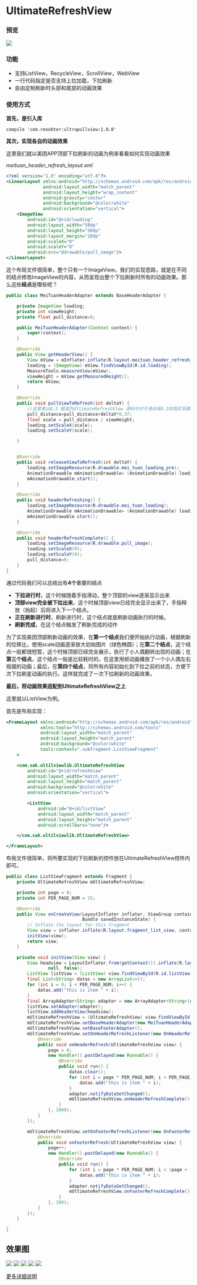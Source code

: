 # UltimateRefreshView

### 预览

<img src="https://raw.githubusercontent.com/REBOOTERS/UltimateRefreshView/master/captures/listview_pull_down.gif"/>

### 功能

- 支持ListView，RecycleView，ScrollView，WebView 
- 一行代码指定是否支持上拉加载，下拉刷新
- 自由定制刷新时头部和尾部的动画效果

### 使用方式

**首先，是引入库**

```
compile 'com.reoobter:ultrapullview:1.0.0'
```

**其次，实现各自的动画效果**

这里我们就以美团APP顶部下拉刷新的动画为例来看看如何实现动画效果


*meituan_header_refresh_layout.xml*

```xml
<?xml version="1.0" encoding="utf-8"?>
<LinearLayout xmlns:android="http://schemas.android.com/apk/res/android"
              android:layout_width="match_parent"
              android:layout_height="wrap_content"
              android:gravity="center"
              android:background="@color/white"
              android:orientation="vertical">
    <ImageView
        android:id="@+id/loading"
        android:layout_width="50dp"
        android:layout_height="50dp"
        android:layout_margin="10dp"
        android:scaleX="0"
        android:scaleY="0"
        android:src="@drawable/pull_image"/>
</LinearLayout>
```

这个布局文件很简单，整个只有一个ImageView。我们的实现思路，就是在不同的结点修改ImageView的内容，从而呈现出整个下拉刷新时所有的动画效果。那么这些**结点**是哪些呢？

```java
public class MeiTuanHeaderAdapter extends BaseHeaderAdapter {

    private ImageView loading;
    private int viewHeight;
    private float pull_distance=0;

    public MeiTuanHeaderAdapter(Context context) {
        super(context);
    }

    @Override
    public View getHeaderView() {
        View mView = mInflater.inflate(R.layout.meituan_header_refresh_layout, null, false);
        loading = (ImageView) mView.findViewById(R.id.loading);
        MeasureTools.measureView(mView);
        viewHeight = mView.getMeasuredHeight();
        return mView;
    }

    @Override
    public void pullViewToRefresh(int deltaY) {
        //这里乘以0.3 是因为UltimateRefreshView 源码中对于滑动有0.3的阻尼系数，为了保持一致
        pull_distance=pull_distance+deltaY*0.3f;
        float scale = pull_distance / viewHeight;
        loading.setScaleX(scale);
        loading.setScaleY(scale);

    }


    @Override
    public void releaseViewToRefresh(int deltaY) {
        loading.setImageResource(R.drawable.mei_tuan_loading_pre);
        AnimationDrawable mAnimationDrawable= (AnimationDrawable) loading.getDrawable();
        mAnimationDrawable.start();
    }

    @Override
    public void headerRefreshing() {
        loading.setImageResource(R.drawable.mei_tuan_loading);
        AnimationDrawable mAnimationDrawable= (AnimationDrawable) loading.getDrawable();
        mAnimationDrawable.start();
    }

    @Override
    public void headerRefreshComplete() {
        loading.setImageResource(R.drawable.pull_image);
        loading.setScaleX(0);
        loading.setScaleY(0);
        pull_distance=0;
    }
}
```

通过代码我们可以总结出有**4个**重要的结点

- **下拉进行时**，这个时候随着手指滑动，整个顶部的view逐渐显示出来
- **顶部view完全被下拉出来**，这个时候顶部view已经完全显示出来了，手指释放（抬起）后将进入下一个结点。
- **正在刷新进行时**，刷新进行时，这个结点就是刷新动画执行的时候。
- **刷新完成**，在这个结点触发了刷新完成的动作


为了实现美团顶部刷新动画的效果，在**第一个结点**我们便开始执行动画，根据刷新的位移比，使用scale动画逐渐放大初始图片（绿色椭圆）；在**第二个结点**，这个结点一般都很短暂，这个时候顶部已经完全展示，执行了小人偶翻转出现的动画；在**第三个结点**，这个结点一般是比较耗时的，在这里用帧动画播放了一个小人偶左右摇摆的动画；最后，在**第四个结点**，将所有内容初始化到下拉之前的状态，方便下次下拉刷星动画的执行。这样就完成了一次下拉刷新的动画效果。


**最后，将动画效果适配到UltimateRefreshView之上**

这里就以ListView为例。

首先是布局实现：

```xml
<FrameLayout xmlns:android="http://schemas.android.com/apk/res/android"
             xmlns:tools="http://schemas.android.com/tools"
             android:layout_width="match_parent"
             android:layout_height="match_parent"
             android:background="@color/white"
             tools:context=".subfragment.ListViewFragment"
    >

    <com.sak.ultilviewlib.UltimateRefreshView
        android:id="@+id/refreshView"
        android:layout_width="match_parent"
        android:layout_height="match_parent"
        android:background="@color/white"
        android:orientation="vertical">

        <ListView
            android:id="@+id/listView"
            android:layout_width="match_parent"
            android:layout_height="match_parent"
            android:scrollbars="none"/>

    </com.sak.ultilviewlib.UltimateRefreshView>

</FrameLayout>
```

布局文件很简单，将所要实现的下拉刷新的控件放在UltimateRefreshView控件内即可。

```java
public class ListViewFragment extends Fragment {
    private UltimateRefreshView mUltimateRefreshView;

    private int page = 0;
    private int PER_PAGE_NUM = 15;

    @Override
    public View onCreateView(LayoutInflater inflater, ViewGroup container,
                             Bundle savedInstanceState) {
        // Inflate the layout for this fragment
        View view = inflater.inflate(R.layout.fragment_list_view, container, false);
        initView(view);
        return view;
    }

    private void initView(View view) {
        View headview = LayoutInflater.from(getContext()).inflate(R.layout.list_headview_layout,
                null, false);
        ListView listView = (ListView) view.findViewById(R.id.listView);
        final List<String> datas = new ArrayList<>();
        for (int i = 0; i < PER_PAGE_NUM; i++) {
            datas.add("this is item " + i);
        }
        final ArrayAdapter<String> adapter = new ArrayAdapter<String>(getContext(), android.R.layout.simple_list_item_1, datas);
        listView.setAdapter(adapter);
        listView.addHeaderView(headview);
        mUltimateRefreshView = (UltimateRefreshView) view.findViewById(R.id.refreshView);
        mUltimateRefreshView.setBaseHeaderAdapter(new MeiTuanHeaderAdapter(getContext()));
        mUltimateRefreshView.setBaseFooterAdapter();
        mUltimateRefreshView.setOnHeaderRefreshListener(new OnHeaderRefreshListener() {
            @Override
            public void onHeaderRefresh(UltimateRefreshView view) {
                page = 0;
                new Handler().postDelayed(new Runnable() {
                    @Override
                    public void run() {
                        datas.clear();
                        for (int i = page * PER_PAGE_NUM; i < PER_PAGE_NUM; i++) {
                            datas.add("this is item " + i);
                        }
                        adapter.notifyDataSetChanged();
                        mUltimateRefreshView.onHeaderRefreshComplete();
                    }
                }, 2000);
            }
        });

        mUltimateRefreshView.setOnFooterRefreshListener(new OnFooterRefreshListener() {
            @Override
            public void onFooterRefresh(UltimateRefreshView view) {
                page++;
                new Handler().postDelayed(new Runnable() {
                    @Override
                    public void run() {
                        for (int i = page * PER_PAGE_NUM; i < (page + 1) * PER_PAGE_NUM; i++) {
                            datas.add("this is item " + i);
                        }
                        adapter.notifyDataSetChanged();
                        mUltimateRefreshView.onFooterRefreshComplete();
                    }
                }, 200);
            }
        });
    }

}
```

## 效果图



<img src="https://raw.githubusercontent.com/REBOOTERS/UltimateRefreshView/master/captures/GIF.gif"/>

<img src="https://raw.githubusercontent.com/REBOOTERS/UltimateRefreshView/master/captures/webview_pull_downgif.gif"/>

<img src="https://raw.githubusercontent.com/REBOOTERS/UltimateRefreshView/master/captures/ddmsrec_clip.gif"/>

<img src="https://raw.githubusercontent.com/REBOOTERS/UltimateRefreshView/master/captures/normal.gif"/>

<img src="https://raw.githubusercontent.com/REBOOTERS/UltimateRefreshView/master/captures/pull_up.gif"/>


[更多详细说明](http://www.jianshu.com/p/4343492c01f7)

